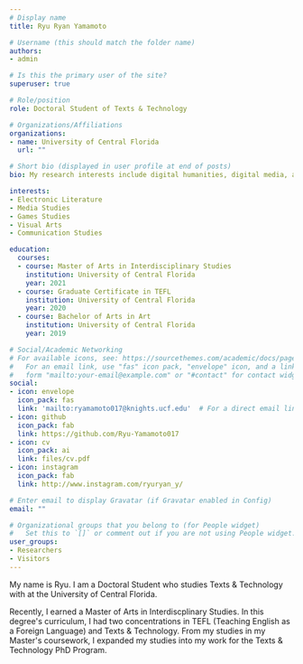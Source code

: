 ```yaml
---
# Display name
title: Ryu Ryan Yamamoto

# Username (this should match the folder name)
authors:
- admin

# Is this the primary user of the site?
superuser: true

# Role/position
role: Doctoral Student of Texts & Technology

# Organizations/Affiliations
organizations:
- name: University of Central Florida
  url: ""

# Short bio (displayed in user profile at end of posts)
bio: My research interests include digital humanities, digital media, and programmable matter.

interests:
- Electronic Literature
- Media Studies
- Games Studies
- Visual Arts
- Communication Studies

education:
  courses:
  - course: Master of Arts in Interdisciplinary Studies
    institution: University of Central Florida
    year: 2021
  - course: Graduate Certificate in TEFL
    institution: University of Central Florida
    year: 2020
  - course: Bachelor of Arts in Art
    institution: University of Central Florida
    year: 2019

# Social/Academic Networking
# For available icons, see: https://sourcethemes.com/academic/docs/page-builder/#icons
#   For an email link, use "fas" icon pack, "envelope" icon, and a link in the
#   form "mailto:your-email@example.com" or "#contact" for contact widget.
social:
- icon: envelope
  icon_pack: fas
  link: 'mailto:ryamamoto017@knights.ucf.edu'  # For a direct email link, use "mailto:test@example.org".
- icon: github
  icon_pack: fab
  link: https://github.com/Ryu-Yamamoto017
- icon: cv
  icon_pack: ai
  link: files/cv.pdf
- icon: instagram
  icon_pack: fab
  link: http://www.instagram.com/ryuryan_y/

# Enter email to display Gravatar (if Gravatar enabled in Config)
email: ""

# Organizational groups that you belong to (for People widget)
#   Set this to `[]` or comment out if you are not using People widget.
user_groups:
- Researchers
- Visitors
---
```


My name is Ryu. I am a Doctoral Student who studies Texts & Technology with at the University of Central Florida.
 
Recently, I earned a Master of Arts in Interdiscplinary Studies. In this degree's curriculum, I had two concentrations in TEFL (Teaching English as a Foreign Language) and Texts & Technology. From my studies in my Master's coursework, I expanded my studies into my work for the Texts & Technology PhD Program.